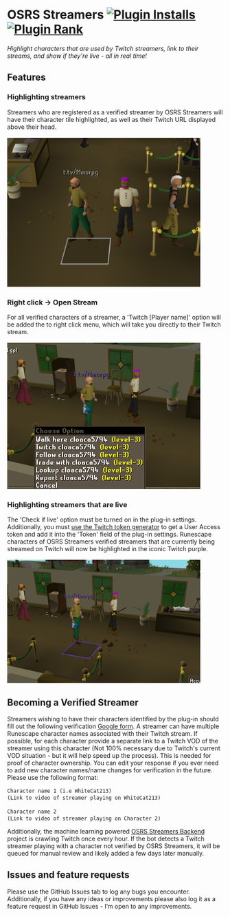 # OSRS Streamers  [![Plugin Installs](http://img.shields.io/endpoint?url=https://i.pluginhub.info/shields/installs/plugin/osrs-streamers)](https://runelite.net/plugin-hub/Rhoiyds) [![Plugin Rank](http://img.shields.io/endpoint?url=https://i.pluginhub.info/shields/rank/plugin/osrs-streamers)](https://runelite.net/plugin-hub)
_Highlight characters that are used by Twitch streamers, link to their streams, and show if they're live - all in real time!_

## Features

### Highlighting streamers
Streamers who are registered as a verified streamer by OSRS Streamers will have their character tile highlighted, as well as their Twitch URL displayed above their head.
\
\
![Highlighted streamer](resources/streamer.png?raw=true "Highlighted streamer")

### Right click -> Open Stream
For all verified characters of a streamer, a 'Twitch [Player name]' option will be added the to right click menu, which will take you directly to their Twitch stream.
\
\
![Menu](resources/menu.png?raw=true "menu")

### Highlighting streamers that are live
The 'Check if live' option must be turned on in the plug-in settings.
Additionally, you must [use the Twitch token generator](https://rhoiyds.github.io/osrs-streamers) to get a User Access token and add it into the 'Token' field of the plug-in settings.
Runescape characters of OSRS Streamers verified streamers that are currently being streamed on Twitch will now be highlighted in the iconic Twitch purple.
\
\
![Live streamer](resources/live.png?raw=true "Live streamer")

## Becoming a Verified Streamer
Streamers wishing to have their characters identified by the plug-in should fill out the following verification [Google form](https://docs.google.com/forms/d/e/1FAIpQLSeRW3-etHyTj1JaAwO1PoRbd_SQr1TulpEZMOo5cdYQxwt14A/viewform?usp=sf_link). A streamer can have multiple Runescape character names associated with their Twitch stream. If possible, for each character provide a separate link to a Twitch VOD of the streamer using this character (Not 100% necessary due to Twitch's current VOD situation - but it will help speed up the process). This is needed for proof of character ownership. You can edit your response if you ever need to add new character names/name changes for verification in the future. Please use the following format:

    Character name 1 (i.e WhiteCat213)
    (Link to video of streamer playing on WhiteCat213)

    Character name 2
    (Link to video of streamer playing on Character 2)
    
Additionally, the machine learning powered [OSRS Streamers Backend](https://rhoiyds.github.io/osrs-streamers-backend) project is crawling Twitch once every hour. If the bot detects a Twitch streamer playing with a character not verified by OSRS Streamers, it will be queued for manual review and likely added a few days later manually.

## Issues and feature requests
Please use the GitHub Issues tab to log any bugs you encounter. Additionally, if you have any ideas or improvements please also log it as a feature request in GitHub Issues - I’m open to any improvements.
